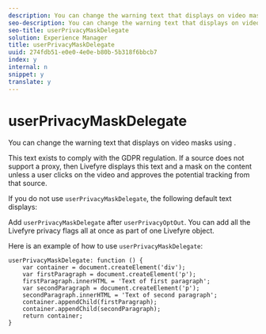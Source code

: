 ```yaml
---
description: You can change the warning text that displays on video masks using .
seo-description: You can change the warning text that displays on video masks using .
seo-title: userPrivacyMaskDelegate
solution: Experience Manager
title: userPrivacyMaskDelegate
uuid: 274fdb51-e0e0-4e0e-b80b-5b318f6bbcb7
index: y
internal: n
snippet: y
translate: y
---
```


# userPrivacyMaskDelegate

You can change the warning text that displays on video masks using .

This text exists to comply with the GDPR regulation. If a source does not support a proxy, then Livefyre displays this text and a mask on the content unless a user clicks on the video and approves the potential tracking from that source.

If you do not use `userPrivacyMaskDelegate`, the following default text displays:

Add `userPrivacyMaskDelegate` after `userPrivacyOptOut`. You can add all the Livefyre privacy flags all at once as part of one Livefyre object.

Here is an example of how to use `userPrivacyMaskDelegate`:

```
userPrivacyMaskDelegate: function () { 
    var container = document.createElement('div'); 
    var firstParagraph = document.createElement('p'); 
    firstParagraph.innerHTML = 'Text of first paragraph'; 
    var secondParagraph = document.createElement('p'); 
    secondParagraph.innerHTML = 'Text of second paragraph'; 
    container.appendChild(firstParagraph); 
    container.appendChild(secondParagraph); 
    return container; 
}
```

